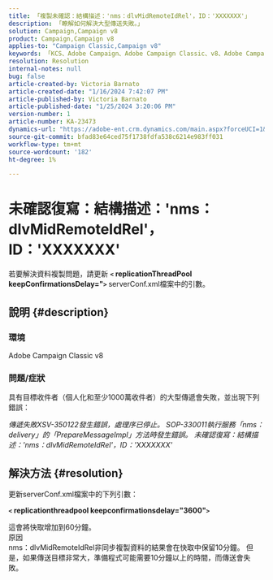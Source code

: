 ```yaml
---
title: 「複製未確認：結構描述：'nms：dlvMidRemoteIdRel'，ID：'XXXXXXX'」
description: 「瞭解如何解決大型傳送失敗。」
solution: Campaign,Campaign v8
product: Campaign,Campaign v8
applies-to: "Campaign Classic,Campaign v8"
keywords: 「KCS、Adobe Campaign、Adobe Campaign Classic、v8、Adobe Campaign Classic v8、傳送失敗並出現「複製未確認：結構描述」:nms:dlvMidRemoteIdRel， id： xxxxxx``
resolution: Resolution
internal-notes: null
bug: false
article-created-by: Victoria Barnato
article-created-date: "1/16/2024 7:42:07 PM"
article-published-by: Victoria Barnato
article-published-date: "1/25/2024 3:20:06 PM"
version-number: 1
article-number: KA-23473
dynamics-url: "https://adobe-ent.crm.dynamics.com/main.aspx?forceUCI=1&pagetype=entityrecord&etn=knowledgearticle&id=f17f594f-a7b4-ee11-a569-6045bd006704"
source-git-commit: bfad83e64ced75f1738fdfa538c6214e983ff031
workflow-type: tm+mt
source-wordcount: '182'
ht-degree: 1%

---
```


# 未確認復寫：結構描述：&#39;nms：dlvMidRemoteIdRel&#39;，ID：&#39;XXXXXXX&#39;


若要解決資料複製問題，請更新 <b>`<` replicationThreadPool keepConfirmationsDelay=&quot;`>` </b> serverConf.xml檔案中的引數。

## 說明 {#description}


### 環境

Adobe Campaign Classic v8

### 問題/症狀

具有目標收件者（個人化和至少1000萬收件者）的大型傳遞會失敗，並出現下列錯誤：

*傳遞失敗XSV-350122發生錯誤，處理序已停止。 SOP-330011執行服務「nms：delivery」的「PrepareMessageImpl」方法時發生錯誤。 未確認復寫：結構描述：&#39;nms：dlvMidRemoteIdRel&#39;，ID：&#39;XXXXXXX&#39;*


## 解決方法 {#resolution}


更新serverConf.xml檔案中的下列引數：

<b>`<` replicationthreadpool keepconfirmationsdelay=&quot;3600&quot;`>` </b>

這會將快取增加到60分鐘。
<br>原因<br>
nms：dlvMidRemoteIdRel非同步複製資料的結果會在快取中保留10分鐘。 但是，如果傳送目標非常大，準備程式可能需要10分鐘以上的時間，而傳送會失敗。

